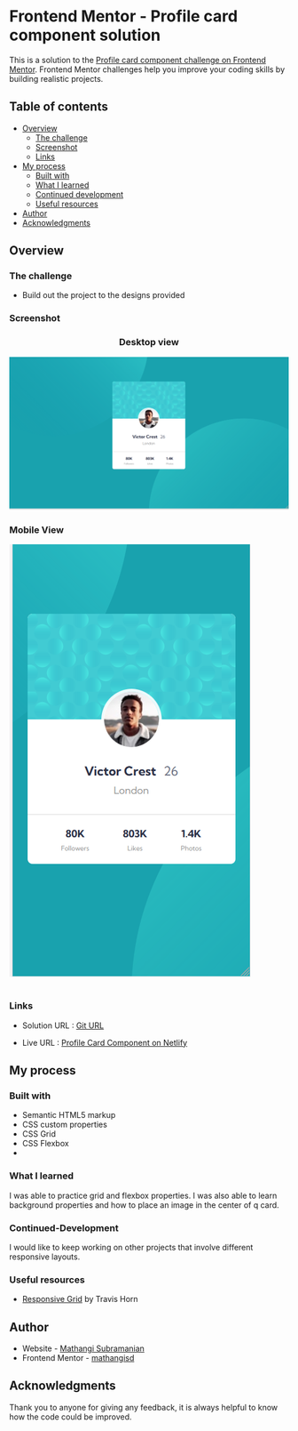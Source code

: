 # Frontend Mentor - Profile card component solution

This is a solution to the [Profile card component challenge on Frontend Mentor](https://www.frontendmentor.io/challenges/profile-card-component-cfArpWshJ). Frontend Mentor challenges help you improve your coding skills by building realistic projects. 


## Table of contents

- [Overview](#overview)
  - [The challenge](#the-challenge)
  - [Screenshot](#screenshot)
  - [Links](#links)
- [My process](#my-process)
  - [Built with](#built-with)
  - [What I learned](#what-i-learned)
  - [Continued development](#continued-development)
  - [Useful resources](#useful-resources)
- [Author](#author)
- [Acknowledgments](#acknowledgments)


## Overview
### The challenge

- Build out the project to the designs provided

### Screenshot


### <p style="text-align: center;">Desktop view</p> 

![](./screenshot_profilecard_desktop.png)


### <p style="text-align: left;">Mobile View</p> 

![](./screenshot_profilecard_mobile.png)


# 
### Links

- Solution URL : [Git URL](https://github.com/mathangisd/profile-card-component.git)

- Live URL : [Profile Card Component on Netlify](https://profile-card-msd.netlify.app/)


## My process
### Built with

- Semantic HTML5 markup
- CSS custom properties
- CSS Grid
- CSS Flexbox
- 

### What I learned

I was able to practice grid and flexbox properties. I was also able to learn background properties and how to place an image in the center of q card.

### Continued-Development

I would like to keep working on other projects that involve different responsive layouts.

### Useful resources

- [Responsive Grid](https://travishorn.com/responsive-grid-in-2-minutes-with-css-grid-layout-4842a41420fe) by Travis Horn

## Author
- Website - [Mathangi Subramanian](https://github.com/mathangisd)
- Frontend Mentor - [mathangisd](https://www.frontendmentor.io/profile/mathangisd)

## Acknowledgments
Thank you to anyone for giving any feedback, it is always helpful to know how the code could be improved.